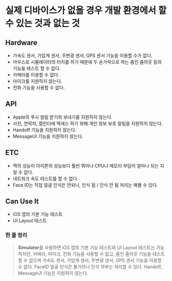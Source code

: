 # 실제 디바이스가 없을 경우 개발 환경에서 할 수 있는 것과 없는 것

## Hardware

- 가속도 센서, 가압계 센서, 주변광 센서, GPS 센서 기능을 이용할 수가 없다.
- 마우스로 시뮬레이터의 터치를 하기 때문에 두 손가락으로 하는 줌인 줌아웃 등의 기능을 테스트 할 수 없다.
- 카메라를 이용할 수 없다.
- 마이크를 지원하지 않는다.
- 전화 기능을 사용할 수 없다.

## API

- Apple의 푸시 알림 받기와 보내기를 지원하지 않는다.
- 사진, 연락처, 캘린더에 액세스 하기 위해 개인 정보 보호 알림을 지원하지 않는다.
- Handoff 기능을 지원하지 않는다.
- MessageUI 기능을 지원하지 않는다.

## ETC

- 맥의 성능이 아이폰의 성능보다 훨씬 뛰어나 CPU나 메모리 부담이 얼마나 되는 지 알 수 없다.
- 네트워크 속도 테스트를 할 수 없다.
- Face ID는 직접 얼굴 인식은 안되나, 인식 됨 / 인식 안 됨 처리는 해볼 수 있다.

## Can Use It

- iOS 앱의 기본 기능 테스트
- UI Layout 테스트

### 한 줄 정리

> **Simulator**를 사용하면 iOS 앱의 기본 기능 테스트와 UI Layout 테스트는 가능하지만, 카메라, 마이크, 전화 기능을 사용할 수 없고, 줌인 줌아웃 기능을 테스트 할 수 없으며 가속도 센서, 가압계 센서, 주변광 센서, GPS 센서 기능을 이용할 수 없다. FaceID 얼굴 인식은 불가하나 인식 여부는 처리할 수 있다. Handoff, MessageUI 기능은 지원하지 않는다.
